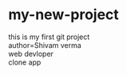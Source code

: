 # my-new-project
this is my first git project
</br>
author=Shivam verma
</br>
web devloper
</br>
clone app

